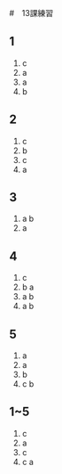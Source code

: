#　13課練習

## 1

1. c
2. a
3. a
4. b

## 2

1. c
2. b
3. c
4. a

## 3 

1. a b
2. a

## 4

1. c 
2. b a
3. a b
4. a b

## 5

1. a 
2. a
3. b
4. c b

## 1~5

1. c 
2. a
3. c
4. c a
